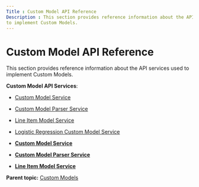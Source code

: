 ```yaml
---
Title : Custom Model API Reference
Description : This section provides reference information about the API services used
to implement Custom Models.
---
```



# Custom Model API Reference





This section provides reference information about the API services used
to implement Custom Models.

**Custom Model API Services**:

- <a
  href="https://docs.xandr.com/bundle/data-science-toolkit/page/custom-model-service.html"
  class="xref" target="_blank">Custom Model Service</a>

<!-- -->

- <a
  href="https://docs.xandr.com/bundle/data-science-toolkit/page/custom-model-parser-service.html"
  class="xref" target="_blank">Custom Model Parser Service</a>
- <a
  href="https://docs.xandr.com/bundle/data-science-toolkit/page/line-item-model-service.html"
  class="xref" target="_blank">Line Item Model Service</a>
- <a
  href="https://docs.xandr.com/bundle/data-science-toolkit/page/logistic-regression-custom-model-service.html"
  class="xref" target="_blank">Logistic Regression Custom Model
  Service</a>





- **[Custom Model Service](custom-model-service.html)**  
- **[Custom Model Parser Service](custom-model-parser-service.html)**  
- **[Line Item Model Service](line-item-model-service.html)**  

<div class="familylinks">

<div class="parentlink">

**Parent topic:**
<a href="custom-models.html" class="link">Custom Models</a>







